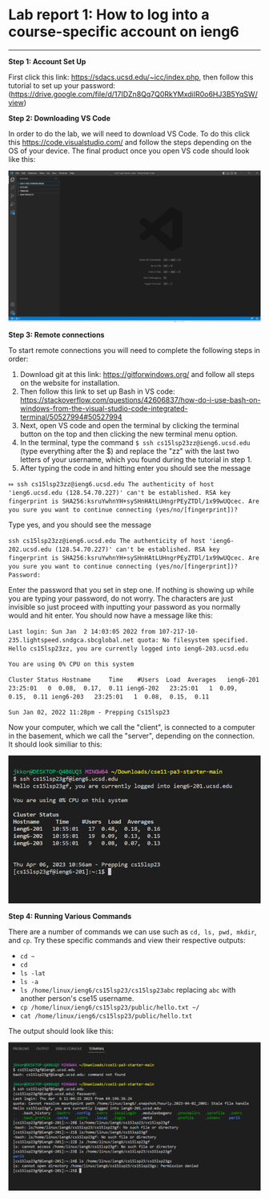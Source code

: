 # Lab report 1: How to log into a course-specific account on ieng6
---
**Step 1: Account Set Up**

First click this link: https://sdacs.ucsd.edu/~icc/index.php, then follow this tutorial to set up your password: (https://drive.google.com/file/d/17IDZn8Qq7Q0RkYMxdiIR0o6HJ3B5YqSW/view)

**Step 2: Downloading VS Code**

In order to do the lab, we will need to download VS Code. To do this click this https://code.visualstudio.com/ and follow the steps depending on the OS of your device. The final product once you open VS code should look like this: 

![Image](vs.png)

**Step 3: Remote connections**

To start remote connections you will need to complete the following steps in order:

1. Download git at this link: https://gitforwindows.org/ and follow all steps on the website for installation. 
2. Then follow this link to set up Bash in VS code: https://stackoverflow.com/questions/42606837/how-do-i-use-bash-on-windows-from-the-visual-studio-code-integrated-terminal/50527994#50527994
3. Next, open VS code and open the terminal by clicking the terminal button on the top and then clicking the new terminal menu option.
4. In the terminal, type the command `$ ssh cs15lsp23zz@ieng6.ucsd.edu` (type everything after the $) and replace the "zz" with the last two letters of your username, which you found during the tutorial in step 1. 
5. After typing the code in and hitting enter you should see the message 

`⤇ ssh cs15lsp23zz@ieng6.ucsd.edu
The authenticity of host 'ieng6.ucsd.edu (128.54.70.227)' can't be established.
RSA key fingerprint is SHA256:ksruYwhnYH+sySHnHAtLUHngrPEyZTDl/1x99wUQcec.
Are you sure you want to continue connecting (yes/no/[fingerprint])?`

Type yes, and you should see the message 
 
`ssh cs15lsp23zz@ieng6.ucsd.edu
The authenticity of host 'ieng6-202.ucsd.edu (128.54.70.227)' can't be established.
RSA key fingerprint is SHA256:ksruYwhnYH+sySHnHAtLUHngrPEyZTDl/1x99wUQcec.
Are you sure you want to continue connecting (yes/no/[fingerprint])? 
Password:`

Enter the password that you set in step one. If nothing is showing up while you are typing your password, do not worry. The characters are just invisible so just proceed with inputting your password as you normally would and hit enter. You should now have a message like this:

`Last login: Sun Jan  2 14:03:05 2022 from 107-217-10-235.lightspeed.sndgca.sbcglobal.net
quota: No filesystem specified.
Hello cs15lsp23zz, you are currently logged into ieng6-203.ucsd.edu`

`You are using 0% CPU on this system`

`Cluster Status
Hostname     Time    #Users  Load  Averages  
ieng6-201   23:25:01   0  0.08,  0.17,  0.11
ieng6-202   23:25:01   1  0.09,  0.15,  0.11
ieng6-203   23:25:01   1  0.08,  0.15,  0.11`

`Sun Jan 02, 2022 11:28pm - Prepping Cs15lsp23`

Now your computer, which we call the "client", is connected to a computer in the basement, which we call the "server", depending on the connection. It should look similiar to this:

![Image](Remote.png)

**Step 4: Running Various Commands**

There are a number of commands we can use such as `cd, ls, pwd, mkdir`, and `cp`. Try these specific commands and view their respective outputs:

* `cd ~`
* `cd`
* `ls -lat`
* `ls -a`
* `ls /home/linux/ieng6/cs15lsp23/cs15lsp23abc` replacing `abc` with another person's cse15 username.
* `cp /home/linux/ieng6/cs15lsp23/public/hello.txt ~/`
* `cat /home/linux/ieng6/cs15lsp23/public/hello.txt`

The output should look like this:

![Image](Commands.png)
